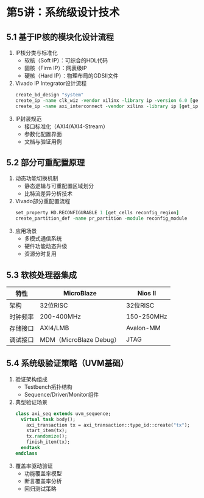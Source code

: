 # 第5讲：系统级设计技术

## 5.1 基于IP核的模块化设计流程
1. IP核分类与标准化
   - 软核（Soft IP）：可综合的HDL代码
   - 固核（Firm IP）：网表级IP
   - 硬核（Hard IP）：物理布局的GDSII文件
2. Vivado IP Integrator设计流程
   ```tcl
   create_bd_design "system"
   create_ip -name clk_wiz -vendor xilinx -library ip -version 6.0 [get_ips]
   create_ip -name axi_interconnect -vendor xilinx -library ip [get_ips]
   ```
3. IP封装规范
   - 接口标准化（AXI4/AXI4-Stream）
   - 参数化配置界面
   - 文档与验证用例

## 5.2 部分可重配置原理
1. 动态功能切换机制
   - 静态逻辑与可重配置区域划分
   - 比特流差异分析技术
2. Vivado部分重配置流程
   ```tcl
   set_property HD.RECONFIGURABLE 1 [get_cells reconfig_region]
   create_partition_def -name pr_partition -module reconfig_module
   ```
3. 应用场景
   - 多模式通信系统
   - 硬件功能动态升级
   - 资源分时复用

## 5.3 软核处理器集成
| 特性            | MicroBlaze                 | Nios II                  |
|-----------------|----------------------------|--------------------------|
| 架构            | 32位RISC                   | 32位RISC                 |
| 时钟频率        | 200-400MHz                 | 150-250MHz               |
| 存储接口        | AXI4/LMB                   | Avalon-MM                |
| 调试接口        | MDM（MicroBlaze Debug）    | JTAG                     |

## 5.4 系统级验证策略（UVM基础）
1. 验证架构组成
   - Testbench拓扑结构
   - Sequence/Driver/Monitor组件
2. 典型验证场景
   ```systemverilog
   class axi_seq extends uvm_sequence;
     virtual task body();
       axi_transaction tx = axi_transaction::type_id::create("tx");
       start_item(tx);
       tx.randomize();
       finish_item(tx);
     endtask
   endclass
   ```
3. 覆盖率驱动验证
   - 功能覆盖率模型
   - 断言覆盖率分析
   - 回归测试策略
